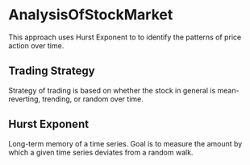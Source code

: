 # AnalysisOfStockMarket

This approach uses Hurst Exponent to to identify the patterns of price action over time. 


## Trading Strategy
Strategy of trading is based on whether the stock in general is mean-reverting, trending, or random over time. 

## Hurst Exponent
Long-term memory of a time series. 
Goal is to measure the amount by which a given time series deviates from a random walk. 